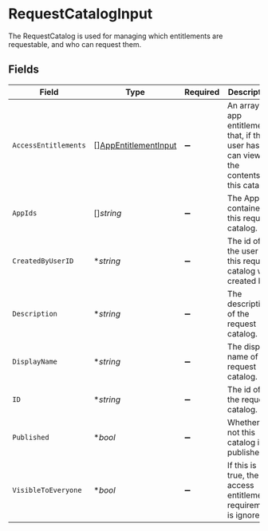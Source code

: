 # RequestCatalogInput

The RequestCatalog is used for managing which entitlements are requestable, and who can request them.


## Fields

| Field                                                                                      | Type                                                                                       | Required                                                                                   | Description                                                                                |
| ------------------------------------------------------------------------------------------ | ------------------------------------------------------------------------------------------ | ------------------------------------------------------------------------------------------ | ------------------------------------------------------------------------------------------ |
| `AccessEntitlements`                                                                       | [][AppEntitlementInput](../../models/shared/appentitlementinput.md)                        | :heavy_minus_sign:                                                                         | An array of app entitlements that, if the user has, can view the contents of this catalog. |
| `AppIds`                                                                                   | []*string*                                                                                 | :heavy_minus_sign:                                                                         | The Apps contained in this request catalog.                                                |
| `CreatedByUserID`                                                                          | **string*                                                                                  | :heavy_minus_sign:                                                                         | The id of the user this request catalog was created by.                                    |
| `Description`                                                                              | **string*                                                                                  | :heavy_minus_sign:                                                                         | The description of the request catalog.                                                    |
| `DisplayName`                                                                              | **string*                                                                                  | :heavy_minus_sign:                                                                         | The display name of the request catalog.                                                   |
| `ID`                                                                                       | **string*                                                                                  | :heavy_minus_sign:                                                                         | The id of the request catalog.                                                             |
| `Published`                                                                                | **bool*                                                                                    | :heavy_minus_sign:                                                                         | Whether or not this catalog is published.                                                  |
| `VisibleToEveryone`                                                                        | **bool*                                                                                    | :heavy_minus_sign:                                                                         | If this is true, the access entitlement requirement is ignored.                            |